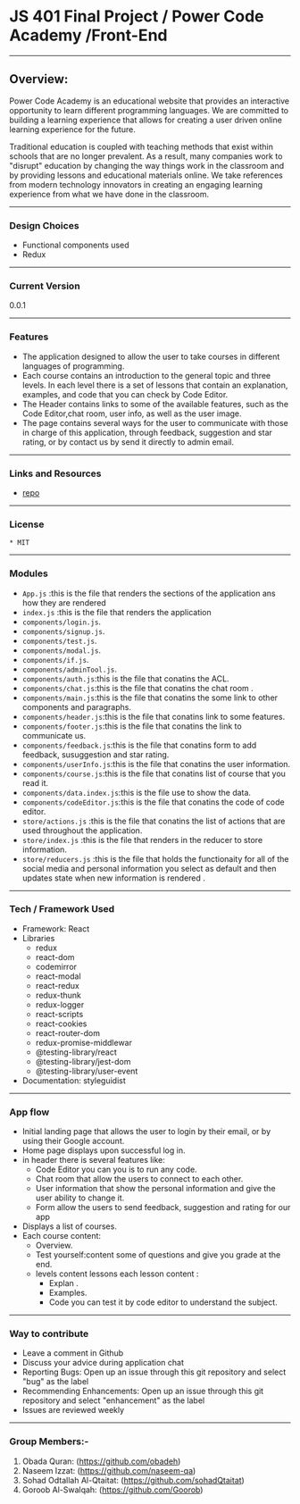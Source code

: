 # JS 401 Final Project / Power Code Academy /Front-End
***

## Overview:

Power Code Academy is an educational website that provides an interactive opportunity to learn different programming languages. We are committed to building a learning experience that allows for creating a user driven online learning experience for the future.

Traditional education is coupled with teaching methods that exist within schools that are no longer prevalent. As a result, many companies work to "disrupt" education by changing the way things work in the classroom and by providing lessons and educational materials online. We take references from modern technology innovators in creating an engaging learning experience from what we have done in the classroom.
***
### Design Choices
- Functional components used
- Redux
***
### Current Version
0.0.1
***
### Features

- The application designed to allow the user to take courses in different languages ​​of programming.
- Each course contains an introduction to the general topic and three levels. In each level there is a set of lessons that contain an explanation, examples, and code that you can check by Code Editor.
- The Header contains links to some of the available features, such as the Code Editor,chat room, user info, as well as the user image.
- The page contains several ways for the user to communicate with those in charge of this application, through feedback, suggestion and star rating, or by contact us by send it directly to admin email.
***
### Links and Resources
* [repo](https://github.com/401-project-SGON/power-Code-Front-End)
***
### License
    * MIT
***
### Modules

* `App.js` :this is the file that renders the sections of the application ans how they are rendered
* `index.js` :this is the file that renders the application
* `components/login.js`.
* `components/signup.js`.
* `components/test.js`.
* `components/modal.js`.
* `components/if.js`.
* `components/adminTool.js`.
* `components/auth.js`:this is the file that conatins the ACL.
* `components/chat.js`:this is the file that conatins the chat room .
* `components/main.js`:this is the file that conatins the some link to  other components and paragraphs.
* `components/header.js`:this is the file that conatins link to some features.
* `components/footer.js`:this is the file that conatins the link  to communicate us.
* `components/feedback.js`:this is the file that conatins form to add feedback, susuggestion and star rating.
* `components/userInfo.js`:this is the file that conatins the user information.
* `components/course.js`:this is the file that conatins  list of course that you read it.
* `components/data.index.js`:this is the file use to show the data.
* `components/codeEditor.js`:this is the file that conatins the code of code editor.
* `store/actions.js` :this is the file that conatins the list of actions that are used throughout the application.
* `store/index.js` :this is the file that renders in the reducer to store information.
* `store/reducers.js` :this is the file that holds the functionaity for all of the social media and personal information you select as default and then updates state when new information is rendered .
***
### Tech / Framework Used

- Framework: React
- Libraries
    - redux
    - react-dom
    - codemirror
    - react-modal
    - react-redux
    - redux-thunk
    - redux-logger
    - react-scripts
    - react-cookies
    - react-router-dom 
    - redux-promise-middlewar
    - @testing-library/react
    - @testing-library/jest-dom
    - @testing-library/user-event
- Documentation: styleguidist
***
### App flow
- Initial landing page that allows the user to login by their email, or by using their Google account.
- Home page displays upon successful log in.
- in header there is several features like:
   - Code Editor you can you is to run any code.
   - Chat room that allow the users to connect to each other.
   -  User information that show the personal information and give the user ability to change it.
   - Form allow the users to send feedback, suggestion and rating for our app
- Displays a list of courses.
- Each course content:
   - Overview.
   - Test yourself:content some of questions and give you grade at the end.
    - levels content lessons each lesson content :
        - Explan .
        - Examples.
        - Code you can test it by code editor to understand the subject.


***
### Way to contribute

- Leave a comment in Github
- Discuss your advice during application chat 
- Reporting Bugs: Open up an issue through this git repository and select "bug" as the label
- Recommending Enhancements: Open up an issue through this git repository and select "enhancement" as the label
- Issues are reviewed weekly
***
### Group Members:-

1. Obada Quran: (https://github.com/obadeh)
2. Naseem Izzat: (https://github.com/naseem-qa)
3. Sohad Odtallah Al-Qtaitat: (https://github.com/sohadQtaitat)
4. Goroob Al-Swalqah: (https://github.com/Goorob)
